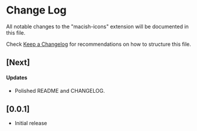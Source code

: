 # Change Log

All notable changes to the "macish-icons" extension will be documented in this file.

Check [Keep a Changelog](http://keepachangelog.com/) for recommendations on how to structure this file.

## [Next]
#### Updates
- Polished README and CHANGELOG.

## [0.0.1]
- Initial release
